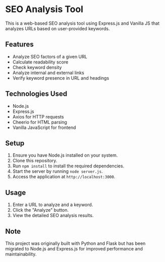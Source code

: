 # SEO Analysis Tool

This is a web-based SEO analysis tool using Express.js and Vanilla JS that analyzes URLs based on user-provided keywords.

## Features

- Analyze SEO factors of a given URL
- Calculate readability score
- Check keyword density
- Analyze internal and external links
- Verify keyword presence in URL and headings

## Technologies Used

- Node.js
- Express.js
- Axios for HTTP requests
- Cheerio for HTML parsing
- Vanilla JavaScript for frontend

## Setup

1. Ensure you have Node.js installed on your system.
2. Clone this repository.
3. Run `npm install` to install the required dependencies.
4. Start the server by running `node server.js`.
5. Access the application at `http://localhost:3000`.

## Usage

1. Enter a URL to analyze and a keyword.
2. Click the "Analyze" button.
3. View the detailed SEO analysis results.

## Note

This project was originally built with Python and Flask but has been migrated to Node.js and Express.js for improved performance and maintainability.
